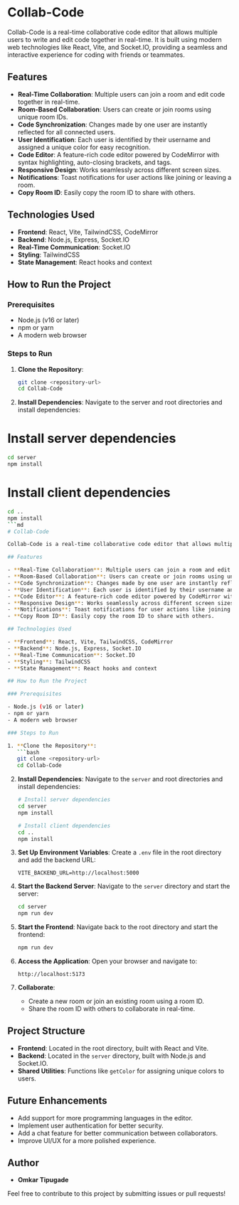 # Collab-Code

Collab-Code is a real-time collaborative code editor that allows multiple users to write and edit code together in real-time. It is built using modern web technologies like React, Vite, and Socket.IO, providing a seamless and interactive experience for coding with friends or teammates.

## Features

- **Real-Time Collaboration**: Multiple users can join a room and edit code together in real-time.
- **Room-Based Collaboration**: Users can create or join rooms using unique room IDs.
- **Code Synchronization**: Changes made by one user are instantly reflected for all connected users.
- **User Identification**: Each user is identified by their username and assigned a unique color for easy recognition.
- **Code Editor**: A feature-rich code editor powered by CodeMirror with syntax highlighting, auto-closing brackets, and tags.
- **Responsive Design**: Works seamlessly across different screen sizes.
- **Notifications**: Toast notifications for user actions like joining or leaving a room.
- **Copy Room ID**: Easily copy the room ID to share with others.

## Technologies Used

- **Frontend**: React, Vite, TailwindCSS, CodeMirror
- **Backend**: Node.js, Express, Socket.IO
- **Real-Time Communication**: Socket.IO
- **Styling**: TailwindCSS
- **State Management**: React hooks and context

## How to Run the Project

### Prerequisites

- Node.js (v16 or later)
- npm or yarn
- A modern web browser

### Steps to Run

1. **Clone the Repository**:

   ```bash
   git clone <repository-url>
   cd Collab-Code

   ```

2. **Install Dependencies**:
   Navigate to the server and root directories and install dependencies:

# Install server dependencies

```bash
cd server
npm install
```

# Install client dependencies

````bash
cd ..
npm install
```md
# Collab-Code

Collab-Code is a real-time collaborative code editor that allows multiple users to write and edit code together in real-time. It is built using modern web technologies like React, Vite, and Socket.IO, providing a seamless and interactive experience for coding with friends or teammates.

## Features

- **Real-Time Collaboration**: Multiple users can join a room and edit code together in real-time.
- **Room-Based Collaboration**: Users can create or join rooms using unique room IDs.
- **Code Synchronization**: Changes made by one user are instantly reflected for all connected users.
- **User Identification**: Each user is identified by their username and assigned a unique color for easy recognition.
- **Code Editor**: A feature-rich code editor powered by CodeMirror with syntax highlighting, auto-closing brackets, and tags.
- **Responsive Design**: Works seamlessly across different screen sizes.
- **Notifications**: Toast notifications for user actions like joining or leaving a room.
- **Copy Room ID**: Easily copy the room ID to share with others.

## Technologies Used

- **Frontend**: React, Vite, TailwindCSS, CodeMirror
- **Backend**: Node.js, Express, Socket.IO
- **Real-Time Communication**: Socket.IO
- **Styling**: TailwindCSS
- **State Management**: React hooks and context

## How to Run the Project

### Prerequisites

- Node.js (v16 or later)
- npm or yarn
- A modern web browser

### Steps to Run

1. **Clone the Repository**:
   ```bash
   git clone <repository-url>
   cd Collab-Code
````

2. **Install Dependencies**:
   Navigate to the `server` and root directories and install dependencies:

   ```bash
   # Install server dependencies
   cd server
   npm install

   # Install client dependencies
   cd ..
   npm install
   ```

3. **Set Up Environment Variables**:
   Create a `.env` file in the root directory and add the backend URL:

   ```
   VITE_BACKEND_URL=http://localhost:5000
   ```

4. **Start the Backend Server**:
   Navigate to the `server` directory and start the server:

   ```bash
   cd server
   npm run dev
   ```

5. **Start the Frontend**:
   Navigate back to the root directory and start the frontend:

   ```bash
   npm run dev
   ```

6. **Access the Application**:
   Open your browser and navigate to:

   ```
   http://localhost:5173
   ```

7. **Collaborate**:
   - Create a new room or join an existing room using a room ID.
   - Share the room ID with others to collaborate in real-time.

## Project Structure

- **Frontend**: Located in the root directory, built with React and Vite.
- **Backend**: Located in the `server` directory, built with Node.js and Socket.IO.
- **Shared Utilities**: Functions like `getColor` for assigning unique colors to users.

## Future Enhancements

- Add support for more programming languages in the editor.
- Implement user authentication for better security.
- Add a chat feature for better communication between collaborators.
- Improve UI/UX for a more polished experience.

## Author

- **Omkar Tipugade**

Feel free to contribute to this project by submitting issues or pull requests!

```

```
